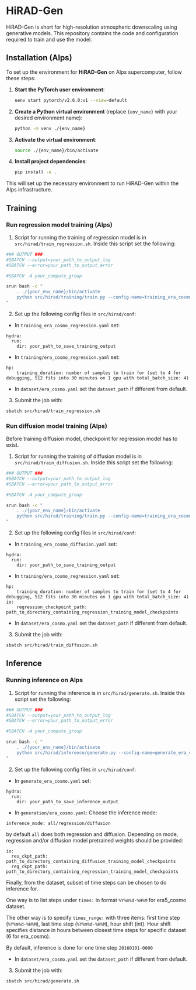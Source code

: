 # HiRAD-Gen

HiRAD-Gen is short for high-resolution atmospheric downscaling using generative models. This repository contains the code and configuration required to train and use the model.

## Installation (Alps)

To set up the environment for **HiRAD-Gen** on Alps supercomputer, follow these steps:

1. **Start the PyTorch user environment**:
   ```bash
   uenv start pytorch/v2.6.0:v1 --view=default
   ```

2. **Create a Python virtual environment** (replace `{env_name}` with your desired environment name):
   ```bash
   python -m venv ./{env_name}
   ```

3. **Activate the virtual environment**:
   ```bash
   source ./{env_name}/bin/activate
   ```

4. **Install project dependencies**:
   ```bash
   pip install -e .
   ```

This will set up the necessary environment to run HiRAD-Gen within the Alps infrastructure.

## Training

### Run regression model training (Alps)

1. Script for running the training of regression model is in `src/hirad/train_regression.sh`. 
Inside this script set the following:
```bash
### OUTPUT ###
#SBATCH --output=your_path_to_output_log
#SBATCH --error=your_path_to_output_error
```
```bash
#SBATCH -A your_compute_group
```
```bash
srun bash -c "
    . ./{your_env_name}/bin/activate
    python src/hirad/training/train.py --config-name=training_era_cosmo_regression.yaml
"
```

2. Set up the following config files in `src/hirad/conf`:

- In `training_era_cosmo_regression.yaml` set:
```
hydra:
  run:
    dir: your_path_to_save_training_output
```
- In `training/era_cosmo_regression.yaml` set:
```
hp:
    training_duration: number of samples to train for (set to 4 for debugging, 512 fits into 30 minutes on 1 gpu with total_batch_size: 4)
```
- In `dataset/era_cosmo.yaml` set the `dataset_path` if different from default.

3. Submit the job with:
```bash
sbatch src/hirad/train_regression.sh
```

### Run diffusion model training (Alps)
Before training diffusion model, checkpoint for regression model has to exist.

1. Script for running the training of diffusion model is in `src/hirad/train_diffusion.sh`. 
Inside this script set the following:
```bash
### OUTPUT ###
#SBATCH --output=your_path_to_output_log
#SBATCH --error=your_path_to_output_error
```
```bash
#SBATCH -A your_compute_group
```
```bash
srun bash -c "
    . ./{your_env_name}/bin/activate
    python src/hirad/training/train.py --config-name=training_era_cosmo_diffusion.yaml
"
```

2. Set up the following config files in `src/hirad/conf`:

- In `training_era_cosmo_diffusion.yaml` set:
```
hydra:
  run:
    dir: your_path_to_save_training_output
```
- In `training/era_cosmo_regression.yaml` set:
```
hp:
    training_duration: number of samples to train for (set to 4 for debugging, 512 fits into 30 minutes on 1 gpu with total_batch_size: 4)
io:
    regression_checkpoint_path: path_to_directory_containing_regression_training_model_checkpoints
```
- In `dataset/era_cosmo.yaml` set the `dataset_path` if different from default.

3. Submit the job with:
```bash
sbatch src/hirad/train_diffusion.sh
```

## Inference

### Running inference on Alps

1. Script for running the inference is in `src/hirad/generate.sh`. 
Inside this script set the following:
```bash
### OUTPUT ###
#SBATCH --output=your_path_to_output_log
#SBATCH --error=your_path_to_output_error
```
```bash
#SBATCH -A your_compute_group
```
```bash
srun bash -c "
    . ./{your_env_name}/bin/activate
    python src/hirad/inference/generate.py --config-name=generate_era_cosmo.yaml
"
```

2. Set up the following config files in `src/hirad/conf`:

- In `generate_era_cosmo.yaml` set:
```
hydra:
  run:
    dir: your_path_to_save_inference_output
```
- In `generation/era_cosmo.yaml`:
Choose the inference mode:
```
inference_mode: all/regression/diffusion
```
by default `all` does both regression and diffusion. Depending on mode, regression and/or diffusion model pretrained weights should be provided:
```
io:
  res_ckpt_path: path_to_directory_containing_diffusion_training_model_checkpoints
  reg_ckpt_path: path_to_directory_containing_regression_training_model_checkpoints
```
Finally, from the dataset, subset of time steps can be chosen to do inference for.

One way is to list steps under `times:` in format `%Y%m%d-%H%M` for era5_cosmo dataset.

The other way is to specify `times_range:` with three items: first time step (`%Y%m%d-%H%M`), last time step (`%Y%m%d-%H%M`), hour shift (int). Hour shift specifies distance in hours between closest time steps for specific dataset (6 for era_cosmo).

By default, inference is done for one time step `20160101-0000`

- In `dataset/era_cosmo.yaml` set the `dataset_path` if different from default.

3. Submit the job with:
```bash
sbatch src/hirad/generate.sh
```
